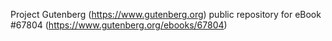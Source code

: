 Project Gutenberg (https://www.gutenberg.org) public repository for
eBook #67804 (https://www.gutenberg.org/ebooks/67804)
